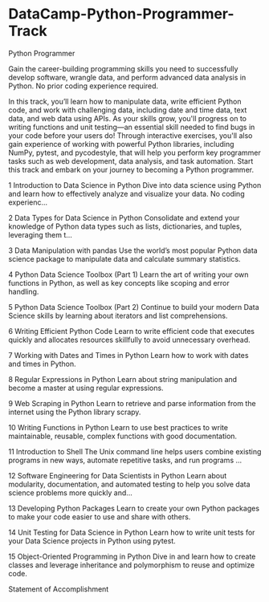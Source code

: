 # DataCamp-Python-Programmer-Track

 Python Programmer

Gain the career-building programming skills you need to successfully develop software, wrangle data, and perform advanced data analysis in Python. No prior coding experience required.

In this track, you’ll learn how to manipulate data, write efficient Python code, and work with challenging data, including date and time data, text data, and web data using APIs. As your skills grow, you'll progress on to writing functions and unit testing—an essential skill needed to find bugs in your code before your users do! Through interactive exercises, you'll also gain experience of working with powerful Python libraries, including NumPy, pytest, and pycodestyle, that will help you perform key programmer tasks such as web development, data analysis, and task automation. Start this track and embark on your journey to becoming a Python programmer.



     

1    Introduction to Data Science in Python
Dive into data science using Python and learn how to effectively analyze and visualize your data. No coding experienc...
    
2    Data Types for Data Science in Python
Consolidate and extend your knowledge of Python data types such as lists, dictionaries, and tuples, leveraging them t...

3    Data Manipulation with pandas
Use the world’s most popular Python data science package to manipulate data and calculate summary statistics.

4    Python Data Science Toolbox (Part 1)
Learn the art of writing your own functions in Python, as well as key concepts like scoping and error handling.

5    Python Data Science Toolbox (Part 2)
Continue to build your modern Data Science skills by learning about iterators and list comprehensions.

6    Writing Efficient Python Code
Learn to write efficient code that executes quickly and allocates resources skillfully to avoid unnecessary overhead.

7    Working with Dates and Times in Python
Learn how to work with dates and times in Python.

8    Regular Expressions in Python
Learn about string manipulation and become a master at using regular expressions.

9    Web Scraping in Python
Learn to retrieve and parse information from the internet using the Python library scrapy.

10    Writing Functions in Python
Learn to use best practices to write maintainable, reusable, complex functions with good documentation.

11    Introduction to Shell
The Unix command line helps users combine existing programs in new ways, automate repetitive tasks, and run programs ...

12    Software Engineering for Data Scientists in Python
Learn about modularity, documentation, and automated testing to help you solve data science problems more quickly and...

13    Developing Python Packages
Learn to create your own Python packages to make your code easier to use and share with others.

14    Unit Testing for Data Science in Python
Learn how to write unit tests for your Data Science projects in Python using pytest.

15    Object-Oriented Programming in Python
Dive in and learn how to create classes and leverage inheritance and polymorphism to reuse and optimize code.

Statement of Accomplishment
